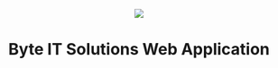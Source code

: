 <p align="center"><img src="https://laravel.com/assets/img/components/logo-laravel.svg"></p>

<h1 align="center">Byte IT Solutions Web Application</h1>